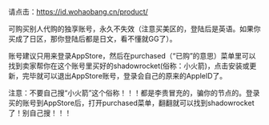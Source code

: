 请点击：<a href="https://id.wohaobang.cn/product/">https://id.wohaobang.cn/product/</a>

可购买别人代购的独享账号，永久不失效（注意买美区的，登陆后是英语。如果你买成了日区，那你登陆后都是日文，看不懂就GG了）。

账号建议只用来登录AppStore，然后在purchased（“已购”的意思）菜单里可以找到卖家帮你在这个账号里买好的shadowrocket(俗称：小火箭)，点击安装或更新，完毕就可以退出AppStore账号，登录会自己的原来的AppleID了。

注意：不要自己搜“小火箭”这个俗称！！！都是李贵冒充的，骗你的节点的。登录买的账号到AppStore后，打开purchased菜单，翻翻就可以找到shadowrocket了！别自己搜！！！